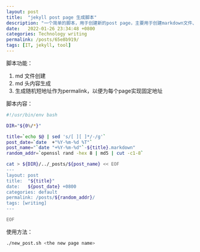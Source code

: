 ```yaml
---
layout: post
title:  "jekyll post page 生成脚本"
description: "一个简单的脚本，用于创建新的post page，主要用于创建markdown文件、生成头部内容，生成随机短地址作为固定链接"
date:   2022-01-26 23:34:48 +0800
categories: Technology writing
permalink: /posts/65e8b919/
tags: [IT, jekyll, tool]
---
```


脚本功能：
1. md 文件创建
2. md 头内容生成
3. 生成随机短地址作为permalink，以便为每个page实现固定地址


脚本内容：

```bash
#!/usr/bin/env bash

DIR="${0%/*}"

title=`echo $@ | sed 's/[ ][ ]*/-/g'`
post_date=`date  +"%Y-%m-%d %T"`
post_name="`date "+%Y-%m-%d"`-${title}.markdown"
random_addr=`openssl rand -hex 8 | md5 | cut -c1-8`

cat > ${DIR}/../_posts/${post_name} << EOF
---
layout: post
title:  "${title}"
date:   ${post_date} +0800
categories: default
permalink: /posts/${random_addr}/
tags: [writing]
---

EOF


```

使用方法：

```bash
./new_post.sh <the new page name>
```

